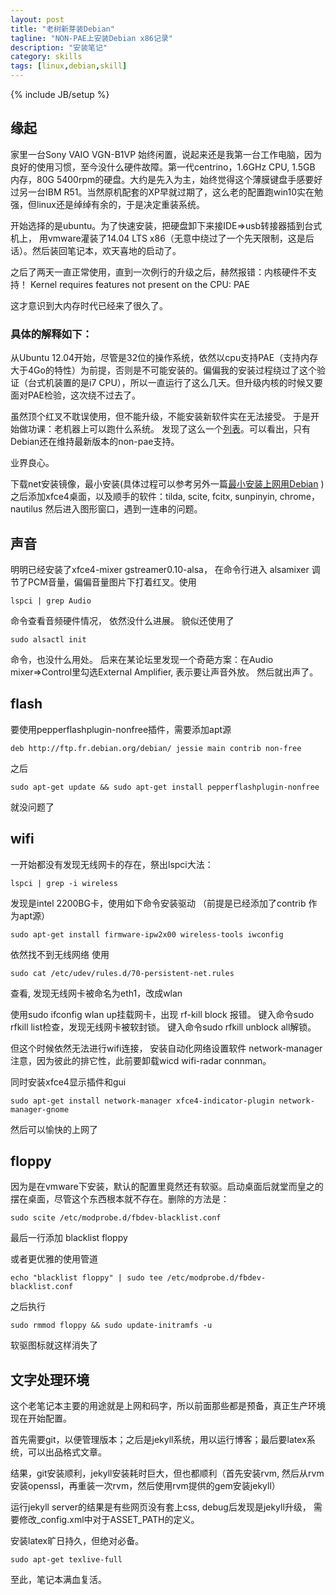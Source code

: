 ```yaml
---
layout: post
title: "老树新芽装Debian"
tagline: "NON-PAE上安装Debian x86记录"
description: "安装笔记"
category: skills
tags: [linux,debian,skill]
---
```

{% include JB/setup %}

##  缘起

  家里一台Sony VAIO VGN-B1VP 始终闲置，说起来还是我第一台工作电脑，因为良好的使用习惯，至今没什么硬件故障。第一代centrino，1.6GHz CPU, 1.5GB 内存，80G 5400rpm的硬盘。大约是先入为主，始终觉得这个薄膜键盘手感要好过另一台IBM R51。当然原机配套的XP早就过期了，这么老的配置跑win10实在勉强，但linux还是绰绰有余的，于是决定重装系统。
  
  开始选择的是ubuntu。为了快速安装，把硬盘卸下来接IDE=>usb转接器插到台式机上，
  用vmware灌装了14.04 LTS x86（无意中绕过了一个先天限制，这是后话）。然后装回笔记本，欢天喜地的启动了。

  之后了两天一直正常使用，直到一次例行的升级之后，赫然报错：内核硬件不支持！
  Kernel requires features not present on the CPU: PAE

  这才意识到大内存时代已经来了很久了。

### 具体的解释如下：
  
  从Ubuntu 12.04开始，尽管是32位的操作系统，依然以cpu支持PAE（支持内存大于4Go的特性）为前提，否则是不可能安装的。偏偏我的安装过程绕过了这个验证（台式机装置的是i7 CPU），所以一直运行了这么几天。但升级内核的时候又要面对PAE检验，这次绕不过去了。 
  
  虽然顶个红叉不耽误使用，但不能升级，不能安装新软件实在无法接受。
  于是开始做功课：老机器上可以跑什么系统。
  发现了这么一个[列表](http://linuxpasapas.blog.free.fr/index.php?post/2015/08/14/linux_requirements_non-pae)。可以看出，只有Debian还在维持最新版本的non-pae支持。  
  
  业界良心。

  下载net安装镜像，最小安装(具体过程可以参考另外一篇[最小安装上网用Debian](http://ztba.github.io/lessons/2014/12/15/debian) )
  之后添加xfce4桌面，以及顺手的软件：tilda, scite, fcitx, sunpinyin, chrome，nautilus
  然后进入图形窗口，遇到一连串的问题。

##  声音

  明明已经安装了xfce4-mixer gstreamer0.10-alsa， 在命令行进入 alsamixer 调节了PCM音量，偏偏音量图片下打着红叉。使用 
 
    lspci | grep Audio
  
  命令查看音频硬件情况， 依然没什么进展。 貌似还使用了
  
    sudo alsactl init
    
命令，也没什么用处。
  后来在某论坛里发现一个奇葩方案：在Audio mixer=>Control里勾选External Amplifier, 表示要让声音外放。 然后就出声了。

##  flash

要使用pepperflashplugin-nonfree插件，需要添加apt源

    deb http://ftp.fr.debian.org/debian/ jessie main contrib non-free  
    
之后

    sudo apt-get update && sudo apt-get install pepperflashplugin-nonfree

就没问题了

##  wifi

一开始都没有发现无线网卡的存在，祭出lspci大法： 

    lspci | grep -i wireless

发现是intel 2200BG卡，使用如下命令安装驱动
（前提是已经添加了contrib 作为apt源）

    sudo apt-get install firmware-ipw2x00 wireless-tools iwconfig


依然找不到无线网络
使用 

    sudo cat /etc/udev/rules.d/70-persistent-net.rules 

查看, 发现无线网卡被命名为eth1，改成wlan

  使用sudo ifconfig wlan up挂载网卡，出现
rf-kill block 报错。
键入命令sudo rfkill list检查，发现无线网卡被软封锁。
键入命令sudo rfkill unblock all解锁。

但这个时候依然无法进行wifi连接，
安装自动化网络设置软件 network-manager
注意，因为彼此的排它性，此前要卸载wicd wifi-radar connman。

  同时安装xfce4显示插件和gui

    sudo apt-get install network-manager xfce4-indicator-plugin network-manager-gnome

然后可以愉快的上网了

##  floppy

因为是在vmware下安装，默认的配置里竟然还有软驱。启动桌面后就堂而皇之的摆在桌面，尽管这个东西根本就不存在。删除的方法是：

    sudo scite /etc/modprobe.d/fbdev-blacklist.conf

最后一行添加 blacklist floppy

  或者更优雅的使用管道

    echo "blacklist floppy" | sudo tee /etc/modprobe.d/fbdev-blacklist.conf

之后执行

    sudo rmmod floppy && sudo update-initramfs -u

软驱图标就这样消失了



##    文字处理环境

这个老笔记本主要的用途就是上网和码字，所以前面那些都是预备，真正生产环境现在开始配置。

  首先需要git，以便管理版本；之后是jekyll系统，用以运行博客；最后要latex系统，可以出品格式文章。

  结果，git安装顺利，jekyll安装耗时巨大，但也都顺利（首先安装rvm, 然后从rvm安装openssl，再重装一次rvm，然后使用rvm提供的gem安装jekyll）

运行jekyll server的结果是有些网页没有套上css, debug后发现是jekyll升级， 需要修改_config.xml中对于ASSET_PATH的定义。

  安装latex旷日持久，但绝对必备。

    sudo apt-get texlive-full
    
至此，笔记本满血复活。